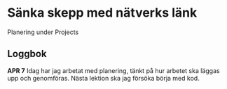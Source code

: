 # Sänka skepp med nätverks länk

Planering under Projects

## Loggbok

**APR 7** Idag har jag arbetat med planering, tänkt på hur arbetet ska läggas upp och genomföras. Nästa lektion ska jag försöka börja med kod.
